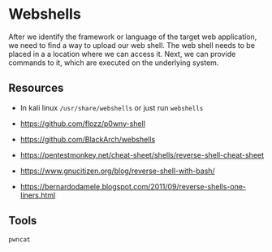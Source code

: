 # Webshells


After we identify the framework or language of the target web application, we need to find a way to upload our web shell.
The web shell needs to be placed in a a location where we can access it.
Next, we can provide commands to it, which are executed on the underlying system.
 


## Resources
- In kali linux `/usr/share/webshells` or just run `webshells`
- <https://github.com/flozz/p0wny-shell>
- <https://github.com/BlackArch/webshells>


- <https://pentestmonkey.net/cheat-sheet/shells/reverse-shell-cheat-sheet>
- <https://www.gnucitizen.org/blog/reverse-shell-with-bash/>
- <https://bernardodamele.blogspot.com/2011/09/reverse-shells-one-liners.html>

## Tools
`pwncat`



